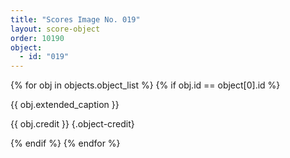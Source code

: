```yaml
---
title: "Scores Image No. 019"
layout: score-object
order: 10190
object:
  - id: "019"
---
```


{% for obj in objects.object_list %}
{% if obj.id == object[0].id %}

{{ obj.extended_caption }}

{{ obj.credit }} {.object-credit}

{% endif %}
{% endfor %}
